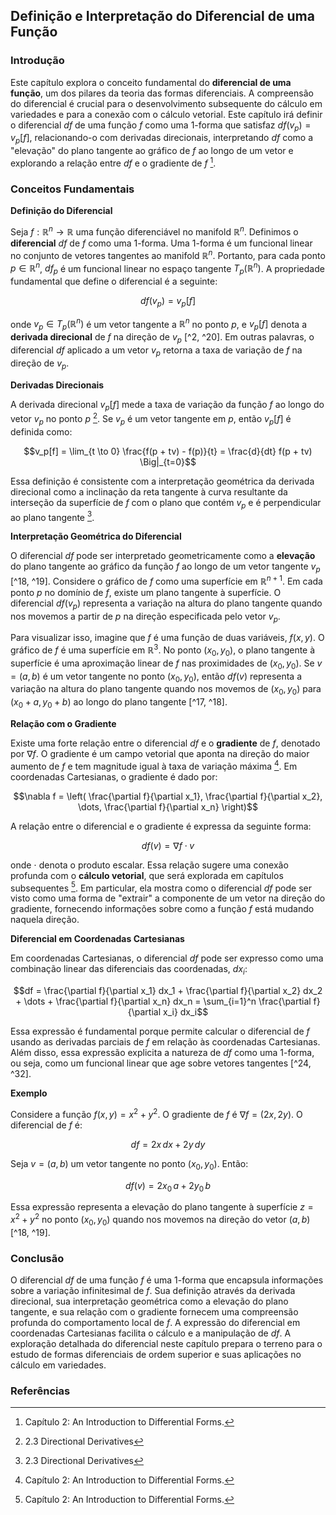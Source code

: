 ## Definição e Interpretação do Diferencial de uma Função

### Introdução
Este capítulo explora o conceito fundamental do **diferencial de uma função**, um dos pilares da teoria das formas diferenciais. A compreensão do diferencial é crucial para o desenvolvimento subsequente do cálculo em variedades e para a conexão com o cálculo vetorial. Este capítulo irá definir o diferencial $df$ de uma função $f$ como uma 1-forma que satisfaz $df(v_p) = v_p[f]$, relacionando-o com derivadas direcionais, interpretando $df$ como a "elevação" do plano tangente ao gráfico de $f$ ao longo de um vetor e explorando a relação entre $df$ e o gradiente de $f$ [^1].

### Conceitos Fundamentais

**Definição do Diferencial**

Seja $f: \mathbb{R}^n \rightarrow \mathbb{R}$ uma função diferenciável no manifold $\mathbb{R}^n$. Definimos o **diferencial** $df$ de $f$ como uma 1-forma. Uma 1-forma é um funcional linear no conjunto de vetores tangentes ao manifold $\mathbb{R}^n$. Portanto, para cada ponto $p \in \mathbb{R}^n$, $df_p$ é um funcional linear no espaço tangente $T_p(\mathbb{R}^n)$. A propriedade fundamental que define o diferencial é a seguinte:

$$df(v_p) = v_p[f]$$

onde $v_p \in T_p(\mathbb{R}^n)$ é um vetor tangente a $\mathbb{R}^n$ no ponto $p$, e $v_p[f]$ denota a **derivada direcional** de $f$ na direção de $v_p$ [^2, ^20]. Em outras palavras, o diferencial $df$ aplicado a um vetor $v_p$ retorna a taxa de variação de $f$ na direção de $v_p$.

**Derivadas Direcionais**

A derivada direcional $v_p[f]$ mede a taxa de variação da função $f$ ao longo do vetor $v_p$ no ponto $p$ [^20]. Se $v_p$ é um vetor tangente em $p$, então $v_p[f]$ é definida como:

$$v_p[f] = \lim_{t \to 0} \frac{f(p + tv) - f(p)}{t} = \frac{d}{dt} f(p + tv) \Big|_{t=0}$$

Essa definição é consistente com a interpretação geométrica da derivada direcional como a inclinação da reta tangente à curva resultante da interseção da superfície de $f$ com o plano que contém $v_p$ e é perpendicular ao plano tangente [^20].

**Interpretação Geométrica do Diferencial**

O diferencial $df$ pode ser interpretado geometricamente como a **elevação** do plano tangente ao gráfico da função $f$ ao longo de um vetor tangente $v_p$ [^18, ^19]. Considere o gráfico de $f$ como uma superfície em $\mathbb{R}^{n+1}$. Em cada ponto $p$ no domínio de $f$, existe um plano tangente à superfície. O diferencial $df(v_p)$ representa a variação na altura do plano tangente quando nos movemos a partir de $p$ na direção especificada pelo vetor $v_p$.

Para visualizar isso, imagine que $f$ é uma função de duas variáveis, $f(x, y)$. O gráfico de $f$ é uma superfície em $\mathbb{R}^3$. No ponto $(x_0, y_0)$, o plano tangente à superfície é uma aproximação linear de $f$ nas proximidades de $(x_0, y_0)$. Se $v = (a, b)$ é um vetor tangente no ponto $(x_0, y_0)$, então $df(v)$ representa a variação na altura do plano tangente quando nos movemos de $(x_0, y_0)$ para $(x_0 + a, y_0 + b)$ ao longo do plano tangente [^17, ^18].

**Relação com o Gradiente**

Existe uma forte relação entre o diferencial $df$ e o **gradiente** de $f$, denotado por $\nabla f$. O gradiente é um campo vetorial que aponta na direção do maior aumento de $f$ e tem magnitude igual à taxa de variação máxima [^1]. Em coordenadas Cartesianas, o gradiente é dado por:

$$\nabla f = \left( \frac{\partial f}{\partial x_1}, \frac{\partial f}{\partial x_2}, \dots, \frac{\partial f}{\partial x_n} \right)$$

A relação entre o diferencial e o gradiente é expressa da seguinte forma:

$$df(v) = \nabla f \cdot v$$

onde $\cdot$ denota o produto escalar. Essa relação sugere uma conexão profunda com o **cálculo vetorial**, que será explorada em capítulos subsequentes [^1]. Em particular, ela mostra como o diferencial $df$ pode ser visto como uma forma de "extrair" a componente de um vetor na direção do gradiente, fornecendo informações sobre como a função $f$ está mudando naquela direção.

**Diferencial em Coordenadas Cartesianas**

Em coordenadas Cartesianas, o diferencial $df$ pode ser expresso como uma combinação linear das diferenciais das coordenadas, $dx_i$:

$$df = \frac{\partial f}{\partial x_1} dx_1 + \frac{\partial f}{\partial x_2} dx_2 + \dots + \frac{\partial f}{\partial x_n} dx_n = \sum_{i=1}^n \frac{\partial f}{\partial x_i} dx_i$$

Essa expressão é fundamental porque permite calcular o diferencial de $f$ usando as derivadas parciais de $f$ em relação às coordenadas Cartesianas. Além disso, essa expressão explicita a natureza de $df$ como uma 1-forma, ou seja, como um funcional linear que age sobre vetores tangentes [^24, ^32].

**Exemplo**

Considere a função $f(x, y) = x^2 + y^2$. O gradiente de $f$ é $\nabla f = (2x, 2y)$. O diferencial de $f$ é:

$$df = 2x \, dx + 2y \, dy$$

Seja $v = (a, b)$ um vetor tangente no ponto $(x_0, y_0)$. Então:

$$df(v) = 2x_0 \, a + 2y_0 \, b$$

Essa expressão representa a elevação do plano tangente à superfície $z = x^2 + y^2$ no ponto $(x_0, y_0)$ quando nos movemos na direção do vetor $(a, b)$ [^18, ^19].

### Conclusão

O diferencial $df$ de uma função $f$ é uma 1-forma que encapsula informações sobre a variação infinitesimal de $f$. Sua definição através da derivada direcional, sua interpretação geométrica como a elevação do plano tangente, e sua relação com o gradiente fornecem uma compreensão profunda do comportamento local de $f$. A expressão do diferencial em coordenadas Cartesianas facilita o cálculo e a manipulação de $df$. A exploração detalhada do diferencial neste capítulo prepara o terreno para o estudo de formas diferenciais de ordem superior e suas aplicações no cálculo em variedades.

### Referências
[^1]: Capítulo 2: An Introduction to Differential Forms.
[^2]: Seção 4: differential one-forms are defined.
[^17]: Fig 2.24 The equation of a plane through the origin.
[^18]: Fig 2.25 The tangent plane T (xo, yo) to f (x, y) at point (xo, yo, f (xo, yo)).
[^19]: Fig 2.26 The tangent plane to f (x, y) at the point (x0, yo) shown with the tangent line.
[^20]: 2.3 Directional Derivatives
[^24]: 2.4 Differential One-Forms
[^32]: 2 An Introduction to Differential Forms
<!-- END -->